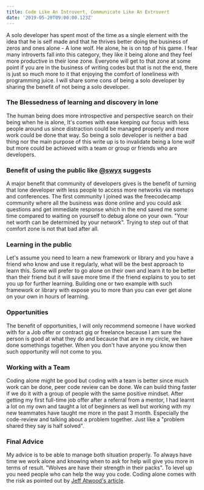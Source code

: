 ```yaml
---
title: Code Like An Introvert, Communicate Like An Extrovert
date: '2019-05-20T09:00:00.123Z'
---
```


A solo developer has spent most of the time as a single element with the idea that he is self made and that he thrives better doing the business of zeros and ones alone - A lone wolf. He alone, he is on top of his game. I fear many introverts fall into this category, they like it being alone and they feel more productive in their lone zone. Everyone will get to that zone at some point if you are in the business of writing codes but that is not the end, there is just so much more to it that enjoying the comfort of loneliness with programming juice. I will share some cons of being a solo developer by sharing the benefit of not being a solo developer.

### The Blessedness of learning and discovery in lone

The human being does more introspective and perspective search on their being when he is alone, It's comes with ease keeping our focus with less people around us since distraction could be managed properly and more work could be done that way. So being a solo developer is neither a bad thing nor the main purpose of this write up is to invalidate being a lone wolf but more could be achieved with a team or group or friends who are developers.

### Benefit of using the public like [@swyx](https://twitter.com/swyx) suggests

A major benefit that community of developers gives is the benefit of turning that lone developer with less people to access more networks via meetups and conferences. The first community I joined was the freecodecamp community where all the business was done online and you could ask questions and get immediate response which in the end saved me some time compared to waiting on yourself to debug alone on your own. "Your net worth can be determined by your network". Trying to step out of that comfort zone is not that bad after all.

### Learning in the public

Let's assume you need to learn a new framework or library and you have a friend who know and use it regularly, what will be the best approach to learn this. Some will prefer to go alone on their own and learn it to be better than their friend but it will save more time if the friend explains to you to set you up for further learning. Building one or two example with such framework or library with expose you to more than you can ever get alone on your own in hours of learning.

### Opportunities

The benefit of opportunities, I will only recommend someone I have worked with for a Job offer or contract gig or freelance because I am sure the person is good at what they do and because that are in my circle, we have done somethings together. When you don't have anyone you know then such opportunity will not come to you.

### Working with a Team

Coding alone might be good but coding with a team is better since much work can be done, peer code review can be done. We can build thing faster if we do it with a group of people with the same positive mindset. After getting my first full-time job offer after a referral from a mentor, I had learnt a lot on my own and taught a lot of beginners as well but working with my new teammates have taught me more in the past 3 month. Especially the code-review and talking about a problem together. Just like a "problem shared they say is half solved".

### Final Advice

My advice is to be able to manage both situation properly. To always have time we work alone and knowing when to ask for help will give you more in terms of result. "Wolves are have their strength in their packs". To level up you need people who can help the way you code. Coding alone comes with the risk as pointed out by [Jeff Atwood's article](https://blog.codinghorror.com/in-programming-one-is-the-loneliest-number/).
